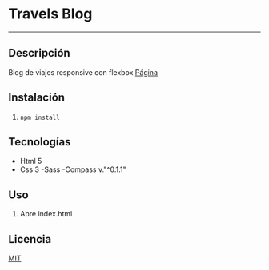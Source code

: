 # Travels Blog
---

## Descripción

Blog de viajes responsive con flexbox
[Página](https://FerGuevaraM95.github.io/travels-blog/)

## Instalación

1. ` npm install `

## Tecnologías

- Html 5
- Css 3
-Sass
-Compass v."^0.1.1"

## Uso

1. Abre index.html

## Licencia

[MIT](http://opensource.org/licenses/MIT)

